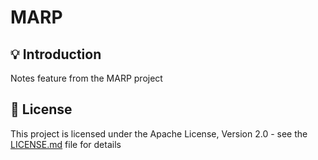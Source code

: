 <h1>MARP</h1>

## 💡 Introduction
Notes feature from the MARP project

## 📜 License

This project is licensed under the Apache License, Version 2.0 - see the [LICENSE.md](https://github.com/bogdanzurac/marp-feature-notes/blob/main/LICENSE) file for details
